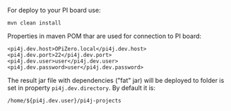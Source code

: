 For deploy to your PI board use:

```
mvn clean install
```

Properties in maven POM thar are used for connection to PI board: 

```
<pi4j.dev.host>OPiZero.local</pi4j.dev.host>
<pi4j.dev.port>22</pi4j.dev.port>
<pi4j.dev.user>user</pi4j.dev.user>
<pi4j.dev.password>user</pi4j.dev.password>
```

The result jar file with dependencies ("fat" jar) will be deployed to folder is set in property `pi4j.dev.directory`.
By default it is:

```
/home/${pi4j.dev.user}/pi4j-projects
```
